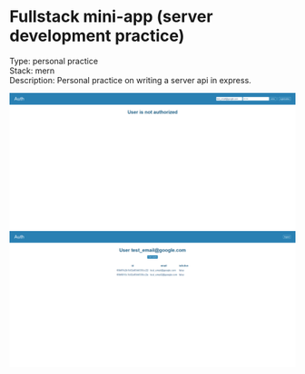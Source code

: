 # Fullstack mini-app (server development practice)

Type: personal practice\
Stack: mern\
Description: Personal practice on writing a server api in express.

![accordionScreen](./img/1.png)
![accordionScreen](./img/2.png)
